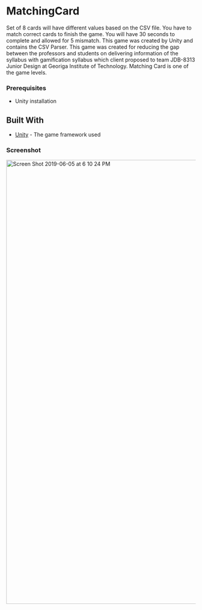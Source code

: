# MatchingCard

Set of 8 cards will have different values based on the CSV file. You have to match correct cards to finish the game. You will have 30 seconds to complete and allowed for 5 mismatch. This game was created by Unity and contains the CSV Parser. This game was created for reducing the gap between the professors and students on delivering information of the syllabus with gamification syllabus which client proposed to team JDB-8313 Junior Design at Georiga Institute of Technology. Matching Card is one of the game levels. 

### Prerequisites

- Unity installation

## Built With

* [Unity](https://unity.com/) - The game framework used

### Screenshot

<img width="1181" alt="Screen Shot 2019-06-05 at 6 10 24 PM" src="https://user-images.githubusercontent.com/31485226/58994141-8ca98780-87bd-11e9-8a02-a28586e788eb.png">

